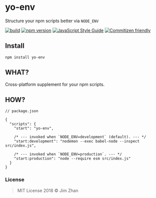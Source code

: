 # yo-env

Structure your npm scripts better via `NODE_ENV`

[![build](https://travis-ci.org/jimzhan/yo-env.svg?branch=master)](https://travis-ci.org/jimzhan/yo-env)
[![npm version](https://badge.fury.io/js/yo-env.svg)](https://www.npmjs.com/package/yo-env)
[![JavaScript Style Guide](https://camo.githubusercontent.com/387caee7992b38dcac6cb23f87abf0ba139d7101/68747470733a2f2f696d672e736869656c64732e696f2f62616467652f636f64652532307374796c652d616972626e622d626c75652e737667)](https://github.com/airbnb/javascript)
[![Commitizen friendly](https://img.shields.io/badge/commitizen-friendly-brightgreen.svg)](http://commitizen.github.io/cz-cli/)


## Install

```shell
npm install yo-env
```


## WHAT?

Cross-platform supplement for your npm scripts.


## HOW?

```
// package.json

{
  "scripts": {
    "start": "yo-env",

    /* --- invoked when `NODE_ENV=development` (default). --- */
    "start:development": "nodemon --exec babel-node --inspect src/index.js",

    /* --- invoked when `NODE_ENV=production`. --- */
    "start:production": "node --require esm src/index.js"
  }
}
```

### License

> MIT License 2018 © Jim Zhan
